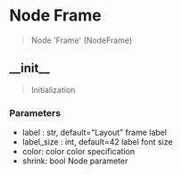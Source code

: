 
# Node Frame

> Node 'Frame' (NodeFrame)
  
  
  

## \_\_init\_\_

> Initialization

### Parameters

- label : str, default="Layout"
  frame label
- label_size : int, default=42
  label font size
- color: color
  color specification
- shrink: bool
  Node parameter
  
  
  
